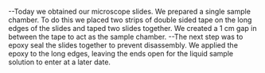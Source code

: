 --Today we obtained our microscope slides. We prepared a single sample chamber. To do this we placed two strips of double sided tape on the long edges of the slides and taped two slides together. We created a 1 cm gap in between the tape to act as the sample chamber. 
--The next step was to epoxy seal the slides together to prevent disassembly. We applied the epoxy to the long edges, leaving the ends open for the liquid sample solution to enter at a later date. 